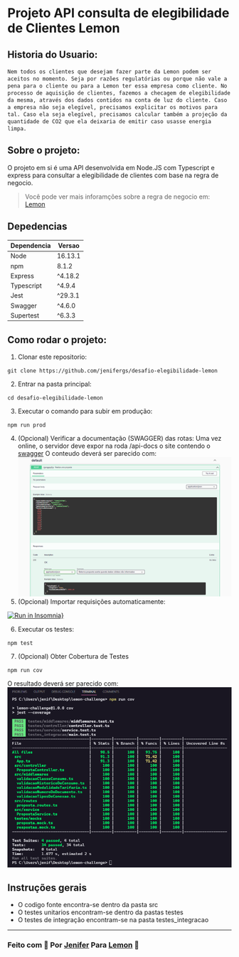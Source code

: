 # Projeto API consulta de elegibilidade de Clientes Lemon 
## Historia do Usuario:
    Nem todos os clientes que desejam fazer parte da Lemon podem ser aceitos no momento. Seja por razões regulatórias ou porque não vale a pena para o cliente ou para a Lemon ter essa empresa como cliente. No processo de aquisição de clientes, fazemos a checagem de elegibilidade da mesma, através dos dados contidos na conta de luz do cliente. Caso a empresa não seja elegível, precisamos explicitar os motivos para tal. Caso ela seja elegível, precisamos calcular também a projeção da quantidade de CO2 que ela deixaria de emitir caso usasse energia limpa.
  
## Sobre o projeto:
O projeto em si é uma API desenvolvida em Node.JS com Typescript e express para consultar a elegibilidade de clientes com base na regra de negocio.
> Você pode ver mais inforamções sobre a regra de negocio em: [Lemon](https://lemonenergy.notion.site/Teste-Backend-Lemon-Elegibilidade-9958a9678c0d4ac99185850fdb9716fc)
## Depedencias
| Dependencia| Versao   |
|------------|--------- |
| Node       | 16.13.1  |
| npm        |  8.1.2   |
| Express    | ^4.18.2  |
| Typescript | ^4.9.4   |
| Jest       | ^29.3.1  |
| Swagger    | ^4.6.0   |
| Supertest  | ^6.3.3   |

## Como rodar o projeto:
1. Clonar este repositorio:
```
git clone https://github.com/jenifergs/desafio-elegibilidade-lemon
```
2. Entrar na pasta principal:
```
cd desafio-elegibilidade-lemon
```
3. Executar o comando para subir em produção:
```
npm run prod
```
4. (Opcional) Verificar a documentação (SWAGGER) das rotas:
Uma vez online, o servidor deve expor na roda /api-docs o
site contendo o [swagger](http://localhost:5433/api-docs/)
O conteudo deverá ser parecido com:
![Swagger](./assets/lemon.png)
5. (Opcional) Importar requisições automaticamente:

 [![Run in Insomnia}](https://insomnia.rest/images/run.svg)](https://insomnia.rest/run/?label=Desafio-elegibilidade-lemon&uri=https%3A%2F%2Fraw.githubusercontent.com%2Fjenifergs%2Fdesafio-elegibilidade-lemon%2Fmaster%2Fassets%2FInsomnia_desafio-elegibilidade-lemon)

 6. Executar os testes:
 ```
 npm test
 ```
 7. (Opcional) Obter Cobertura de Testes
 ```
 npm run cov
 ```
 O resultado deverá ser parecido com:
 ![Coverage](./assets/testes-lemon.png)
## Instruções gerais
- O codigo fonte encontra-se dentro da pasta src
- O testes unitarios encontram-se dentro da pastas testes
- O testes de integração encontram-se na pasta testes_integracao

---

### Feito com 💚 Por [Jenifer](https://jenifergs.github.io/my-social-links/) Para [Lemon](https://www.energialemon.com.br/) 🍋
